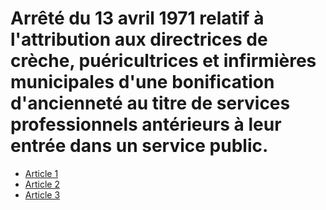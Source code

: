 # Arrêté du 13 avril 1971 relatif à l'attribution aux directrices de crèche, puéricultrices et infirmières municipales d'une bonification d'ancienneté au titre de services professionnels antérieurs à leur entrée dans un service public.

- [Article 1](article-1.md)
- [Article 2](article-2.md)
- [Article 3](article-3.md)
